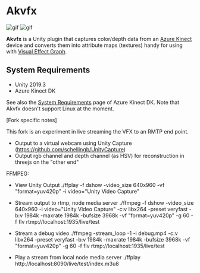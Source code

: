 Akvfx
=====

![gif](https://i.imgur.com/h0kApp4.gif)
![gif](https://i.imgur.com/lXRiwU3.gif)

**Akvfx** is a Unity plugin that captures color/depth data from an [Azure
Kinect] device and converts them into attribute maps (textures) handy for using
with [Visual Effect Graph].

[Azure Kinect]: https://azure.com/kinect
[Visual Effect Graph]: https://unity.com/visual-effect-graph

System Requirements
-------------------

- Unity 2019.3
- Azure Kinect DK

See also the [System Requirements] page of Azure Kinect DK. Note that Akvfx
doesn't support Linux at the moment.

[System Requirements]:
    https://docs.microsoft.com/en-us/azure/kinect-dk/system-requirements

	
[Fork specific notes]

This fork is an experiment in live streaming the VFX to an RMTP end point.
- Output to a virtual webcam using Unity Capture (https://github.com/schellingb/UnityCapture)
- Output rgb channel and depth channel (as HSV) for reconstruction in threejs on the "other end"

FFMPEG:
- View Unity Output
 ./ffplay -f dshow -video_size 640x960 -vf "format=yuv420p" -i video="Unity Video Capture"
 
- Stream output to rtmp, node media server
 ./ffmpeg -f dshow -video_size 640x960 -i video="Unity Video Capture" -c:v libx264 -preset veryfast -b:v 1984k -maxrate 1984k -bufsize 3968k -vf "format=yuv420p" -g 60 -f flv rtmp://localhost:1935/live/test
 
- Stream a debug video
  ./ffmpeg -stream_loop -1 -i debug.mp4 -c:v libx264 -preset veryfast -b:v 1984k -maxrate 1984k -bufsize 3968k -vf "format=yuv420p" -g 60 -f flv rtmp://localhost:1935/live/test
 
- Play a stream from local node media server
 ./ffplay http://localhost:8090/live/test/index.m3u8